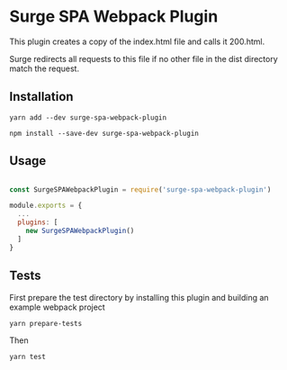 # Surge SPA Webpack Plugin

This plugin creates a copy of the index.html file and calls it 200.html.

Surge redirects all requests to this file if no other file in the dist directory match the request.

## Installation

```
yarn add --dev surge-spa-webpack-plugin
```

```
npm install --save-dev surge-spa-webpack-plugin
```

## Usage

```js

const SurgeSPAWebpackPlugin = require('surge-spa-webpack-plugin')

module.exports = {
  ...
  plugins: [
    new SurgeSPAWebpackPlugin()
  ]
}

```

## Tests

First prepare the test directory by installing this plugin and building an example webpack project

```
yarn prepare-tests
```

Then

```
yarn test
```
